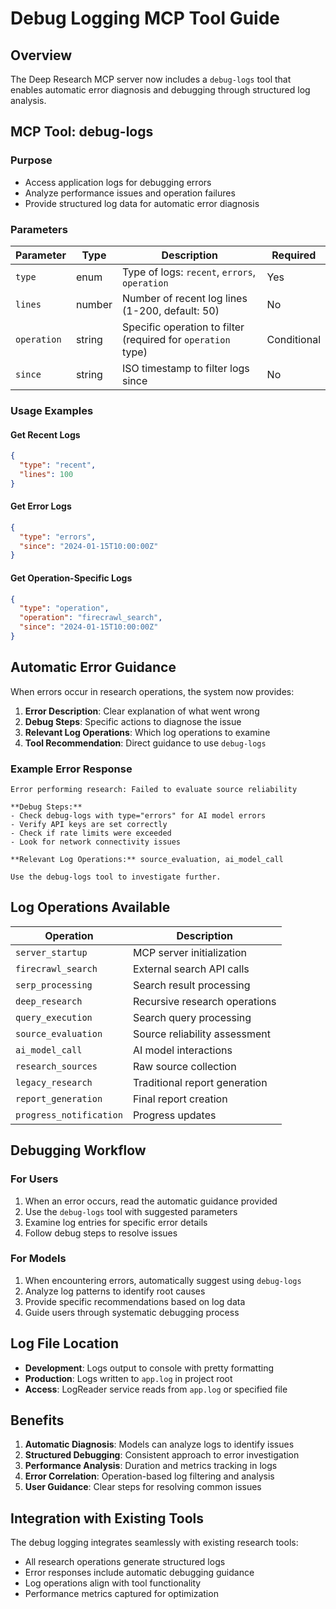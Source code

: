 # Debug Logging MCP Tool Guide

## Overview

The Deep Research MCP server now includes a `debug-logs` tool that enables automatic error diagnosis and debugging through structured log analysis.

## MCP Tool: debug-logs

### Purpose
- Access application logs for debugging errors
- Analyze performance issues and operation failures  
- Provide structured log data for automatic error diagnosis

### Parameters

| Parameter | Type | Description | Required |
|-----------|------|-------------|----------|
| `type` | enum | Type of logs: `recent`, `errors`, `operation` | Yes |
| `lines` | number | Number of recent log lines (1-200, default: 50) | No |
| `operation` | string | Specific operation to filter (required for `operation` type) | Conditional |
| `since` | string | ISO timestamp to filter logs since | No |

### Usage Examples

#### Get Recent Logs
```json
{
  "type": "recent",
  "lines": 100
}
```

#### Get Error Logs
```json
{
  "type": "errors",
  "since": "2024-01-15T10:00:00Z"
}
```

#### Get Operation-Specific Logs
```json
{
  "type": "operation", 
  "operation": "firecrawl_search",
  "since": "2024-01-15T10:00:00Z"
}
```

## Automatic Error Guidance

When errors occur in research operations, the system now provides:

1. **Error Description**: Clear explanation of what went wrong
2. **Debug Steps**: Specific actions to diagnose the issue
3. **Relevant Log Operations**: Which log operations to examine
4. **Tool Recommendation**: Direct guidance to use `debug-logs`

### Example Error Response
```
Error performing research: Failed to evaluate source reliability

**Debug Steps:**
- Check debug-logs with type="errors" for AI model errors
- Verify API keys are set correctly  
- Check if rate limits were exceeded
- Look for network connectivity issues

**Relevant Log Operations:** source_evaluation, ai_model_call

Use the debug-logs tool to investigate further.
```

## Log Operations Available

| Operation | Description |
|-----------|-------------|
| `server_startup` | MCP server initialization |
| `firecrawl_search` | External search API calls |
| `serp_processing` | Search result processing |
| `deep_research` | Recursive research operations |
| `query_execution` | Search query processing |
| `source_evaluation` | Source reliability assessment |
| `ai_model_call` | AI model interactions |
| `research_sources` | Raw source collection |
| `legacy_research` | Traditional report generation |
| `report_generation` | Final report creation |
| `progress_notification` | Progress updates |

## Debugging Workflow

### For Users
1. When an error occurs, read the automatic guidance provided
2. Use the `debug-logs` tool with suggested parameters
3. Examine log entries for specific error details
4. Follow debug steps to resolve issues

### For Models
1. When encountering errors, automatically suggest using `debug-logs`
2. Analyze log patterns to identify root causes
3. Provide specific recommendations based on log data
4. Guide users through systematic debugging process

## Log File Location

- **Development**: Logs output to console with pretty formatting
- **Production**: Logs written to `app.log` in project root
- **Access**: LogReader service reads from `app.log` or specified file

## Benefits

1. **Automatic Diagnosis**: Models can analyze logs to identify issues
2. **Structured Debugging**: Consistent approach to error investigation  
3. **Performance Analysis**: Duration and metrics tracking in logs
4. **Error Correlation**: Operation-based log filtering and analysis
5. **User Guidance**: Clear steps for resolving common issues

## Integration with Existing Tools

The debug logging integrates seamlessly with existing research tools:
- All research operations generate structured logs
- Error responses include automatic debugging guidance
- Log operations align with tool functionality
- Performance metrics captured for optimization